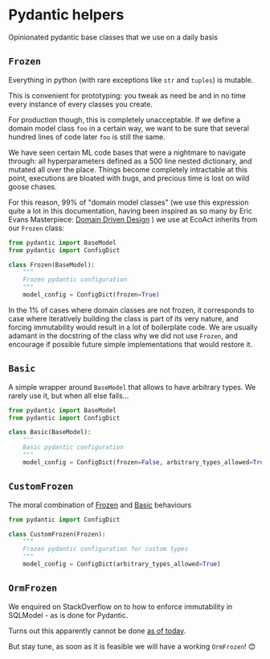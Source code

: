 # Pydantic helpers

Opinionated pydantic base classes that we use on a daily basis 

## `Frozen`

Everything in python (with rare exceptions like `str` and `tuples`) is mutable. 

This is convenient for prototyping: you tweak as need be and in no time every instance of every classes you create.

For production though, this is completely unacceptable. 
If we define a domain model class `foo` in a certain way, we want to be sure that several hundred lines of code later `foo` is still the same. 

We have seen certain ML code bases that were a nightmare to navigate through: all hyperparameters defined as a 500 line nested dictionary, and mutated all over the place.
Things become completely intractable at this point, executions are bloated with bugs, and precious time is lost on wild goose chases. 

For this reason, 99% of "domain model classes" (we use this expression quite a lot in this documentation, having been inspired as so many by Eric Evans Masterpiece: <a href=https://en.wikipedia.org/wiki/Domain-driven_design class="external-link" target="_blank">Domain Driven Design</a> )
we use at EcoAct inherits from our `Frozen` class:


```python
from pydantic import BaseModel
from pydantic import ConfigDict

class Frozen(BaseModel):
    """
    Frozen pydantic configuration
    """
    model_config = ConfigDict(frozen=True)
```

In the 1% of cases where domain classes are not frozen, it corresponds to case where iteratively building the class is part of its very nature, and forcing immutability would 
result in a lot of boilerplate code. We are usually adamant in the docstring of the class why we did not use `Frozen`, and encourage if possible future simple implementations that
would restore it.

## `Basic`

A simple wrapper around `BaseModel` that allows to have arbitrary types. We rarely use it, but when all else fails...

```python
from pydantic import BaseModel
from pydantic import ConfigDict

class Basic(BaseModel):
    """
    Basic pydantic configuration
    """
    model_config = ConfigDict(frozen=False, arbitrary_types_allowed=True)
```

## `CustomFrozen`

The moral combination of  [Frozen](#frozen) and [Basic](#basic) behaviours

```python
from pydantic import ConfigDict

class CustomFrozen(Frozen):
    """
    Frozen pydantic configuration for custom types
    """
    model_config = ConfigDict(arbitrary_types_allowed=True)
```

## `OrmFrozen`

We enquired on StackOverflow on to how to enforce immutability in SQLModel - as is done for Pydantic.

Turns out this apparently cannot be done <a href=https://stackoverflow.com/questions/74732161/sqlmodel-forbid-mutation class="external-link" target="_blank">as of today</a>.

But stay tune, as soon as it is feasible we will have a working `OrmFrozen`! 😊